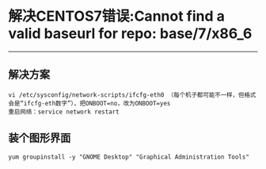 ﻿# 解决CENTOS7错误:Cannot find a valid baseurl for repo: base/7/x86_6

---

## 解决方案
```
vi /etc/sysconfig/network-scripts/ifcfg-eth0 （每个机子都可能不一样，但格式会是“ifcfg-eth数字”），把ONBOOT=no，改为ONBOOT=yes
重启网络：service network restart
```

## 装个图形界面
```
yum groupinstall -y "GNOME Desktop" "Graphical Administration Tools"
```




